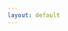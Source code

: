 ```yaml
---
layout: default
---
```


<script src="https://cdn.jsdelivr.net/npm/jquery"></script>
<script src="https://cdn.jsdelivr.net/npm/jquery.terminal/js/jquery.terminal.min.js"></script>
<link rel="stylesheet" href="https://cdn.jsdelivr.net/npm/jquery.terminal/css/jquery.terminal.min.css"/>
<style>
.terminal {
  --size: 1.3;
}
</style>
<script>
$('body > div > section').terminal({
    whoami: function(what) {
        this.echo("[[!g;#35fc03;<BACKGROUND>]Hi, I am 0x00nier.");
        this.echo("[[!g;#35fc03;<BACKGROUND>]Type more to get more information. You can tabcomplete as usual.");
    },
    more: function(what) {
        this.echo("[[!g;#35fc03;<BACKGROUND>]I am a Security Engineer @ Google focused on skilling up in Offensive Security as a discipline, Binary Exploitation as a skill and Reverse Engineering as a technique, and finally, breaking things to understand them as a mindset.");
        this.echo("[[!g;#35fc03;<BACKGROUND>]Type whatelse to get more information.");
    },
    whatelse: function(what) {
        this.echo("[[!g;#35fc03;<BACKGROUND>]I have worked at various companies as an intern and currently hold the OSCP, eJPT, CAP, CNSP, CEH and many others (that are as useless as CEH).");
        this.echo("[[!g;#35fc03;<BACKGROUND>]For more deets on my experience, please click on 'XP' in the header.");
        this.echo("[[!g;#35fc03;<BACKGROUND>]Type theresmorelol to get more information (Yes there is more information sorry).");
    },
    theresmorelol: function(what) {
        this.echo("[[!g;#35fc03;<BACKGROUND>]I also create writeups on stuff I find interesting. You know where to look at ;)");
        this.echo("[[!g;#35fc03;<BACKGROUND>]A puzzle awaits you in 'secret'");
    },
    secret: function(what) {
        this.echo("[[!g;#35fc03;<BACKGROUND>]717764707a65377852563663586b655a53695141437a53337448654a7955684155723539754e334d65546266773939424c6b4c6a645979335a45445438395337696837635974766d476b4e5a3965624a4c43453153476f364c7766436e5a506d746b");
    }
}, {
    completion: true,
    checkArity: false,
    greetings: 'Linux 0x00nier 6.6.9-amd64 #1 SMP PREEMPT_DYNAMIC Rokosreplicant 6.6.9-1nier1 (2024-01-08) x86_64 GNU/Linux \nType whoami'
});
</script>
